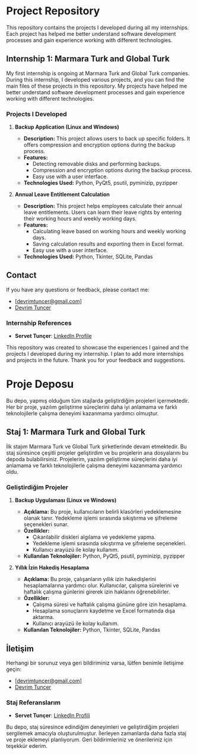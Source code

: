 # Project Repository

This repository contains the projects I developed during all my internships. Each project has helped me better understand software development processes and gain experience working with different technologies.

## Internship 1: Marmara Turk and Global Turk

My first internship is ongoing at Marmara Turk and Global Turk companies. During this internship, I developed various projects, and you can find the main files of these projects in this repository. My projects have helped me better understand software development processes and gain experience working with different technologies.

### Projects I Developed

1. **Backup Application (Linux and Windows)**
   - **Description:** This project allows users to back up specific folders. It offers compression and encryption options during the backup process.
   - **Features:**
     - Detecting removable disks and performing backups.
     - Compression and encryption options during the backup process.
     - Easy use with a user interface.
   - **Technologies Used:** Python, PyQt5, psutil, pyminizip, pyzipper

2. **Annual Leave Entitlement Calculation**
   - **Description:** This project helps employees calculate their annual leave entitlements. Users can learn their leave rights by entering their working hours and weekly working days.
   - **Features:**
     - Calculating leave based on working hours and weekly working days.
     - Saving calculation results and exporting them in Excel format.
     - Easy use with a user interface.
   - **Technologies Used:** Python, Tkinter, SQLite, Pandas

## Contact

If you have any questions or feedback, please contact me:
- [devrimtuncer@gmail.com]
- [Devrim Tuncer](https://www.linkedin.com/in/devrim-tun%C3%A7er-218a55320/)


### Internship References

- **Servet Tunçer**: [LinkedIn Profile](https://www.linkedin.com/in/servet-tun%C3%A7er-0bb377238/)

This repository was created to showcase the experiences I gained and the projects I developed during my internship. I plan to add more internships and projects in the future. Thank you for your feedback and suggestions.

# Proje Deposu

Bu depo, yapmış olduğum tüm stajlarda geliştirdiğim projeleri içermektedir. Her bir proje, yazılım geliştirme süreçlerini daha iyi anlamama ve farklı teknolojilerle çalışma deneyimi kazanmama yardımcı olmuştur.

## Staj 1: Marmara Turk and Global Turk

İlk stajım Marmara Turk ve Global Turk şirketlerinde devam etmektedir. Bu staj süresince çeşitli projeler geliştirdim ve bu projelerin ana dosyalarını bu depoda bulabilirsiniz. Projelerim, yazılım geliştirme süreçlerini daha iyi anlamama ve farklı teknolojilerle çalışma deneyimi kazanmama yardımcı oldu.

### Geliştirdiğim Projeler

1. **Backup Uygulaması (Linux ve Windows)**
   - **Açıklama:** Bu proje, kullanıcıların belirli klasörleri yedeklemesine olanak tanır. Yedekleme işlemi sırasında sıkıştırma ve şifreleme seçenekleri sunar.
   - **Özellikler:**
     - Çıkarılabilir diskleri algılama ve yedekleme yapma.
     - Yedekleme işlemi sırasında sıkıştırma ve şifreleme seçenekleri.
     - Kullanıcı arayüzü ile kolay kullanım.
   - **Kullanılan Teknolojiler:** Python, PyQt5, psutil, pyminizip, pyzipper

2. **Yıllık İzin Hakediş Hesaplama**
   - **Açıklama:** Bu proje, çalışanların yıllık izin hakedişlerini hesaplamalarına yardımcı olur. Kullanıcılar, çalışma sürelerini ve haftalık çalışma günlerini girerek izin haklarını öğrenebilirler.
   - **Özellikler:**
     - Çalışma süresi ve haftalık çalışma gününe göre izin hesaplama.
     - Hesaplama sonuçlarını kaydetme ve Excel formatında dışa aktarma.
     - Kullanıcı arayüzü ile kolay kullanım.
   - **Kullanılan Teknolojiler:** Python, Tkinter, SQLite, Pandas


## İletişim

Herhangi bir sorunuz veya geri bildiriminiz varsa, lütfen benimle iletişime geçin:
- [devrimtuncer@gmail.com]
- [Devrim Tuncer](https://www.linkedin.com/in/devrim-tun%C3%A7er-218a55320/)


### Staj Referanslarım

- **Servet Tunçer**: [LinkedIn Profili](https://www.linkedin.com/in/servet-tun%C3%A7er-0bb377238/)

Bu depo, staj süresince edindiğim deneyimleri ve geliştirdiğim projeleri sergilemek amacıyla oluşturulmuştur. İlerleyen zamanlarda daha fazla staj ve proje eklemeyi planlıyorum. Geri bildirimleriniz ve önerileriniz için teşekkür ederim.